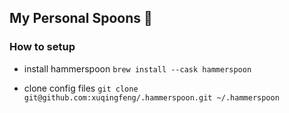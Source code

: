 ## My Personal Spoons :hammer:

### How to setup

- install hammerspoon `brew install --cask hammerspoon`

- clone config files `git clone git@github.com:xuqingfeng/.hammerspoon.git ~/.hammerspoon`